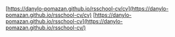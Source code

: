 [https://danylo-pomazan.github.io/rsschool-cv/cv](https://danylo-pomazan.github.io/rsschool-cv/cv)
[https://danylo-pomazan.github.io/rsschool-cv](https://danylo-pomazan.github.io/rsschool-cv/)

